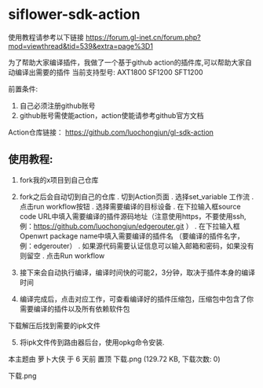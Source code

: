 # siflower-sdk-action
使用教程请参考以下链接
https://forum.gl-inet.cn/forum.php?mod=viewthread&tid=539&extra=page%3D1


为了帮助大家编译插件，我做了一个基于github action的插件库,可以帮助大家自动编译出需要的插件
当前支持型号:
AXT1800
SF1200
SFT1200

前置条件:
1. 自己必须注册github账号
2. github账号需使能action，action使能请参考github官方文档

Action仓库链接：
https://github.com/luochongjun/gl-sdk-action

## 使用教程:
1. fork我的x项目到自己仓库



2. fork之后会自动切到自己的仓库
   . 切到Action页面
   . 选择set_variable 工作流
   . 点击run workflow按钮   . 选择需要编译的目标设备
   . 在下拉输入框source code URL中填入需要编译的插件源码地址（注意使用https，不要使用ssh, 例：https://github.com/luochongjun/edgerouter.git ）
   . 在下拉输入框Openwrt package name中填入需要编译的插件名 （要编译的插件名字，例：edgerouter）
   .  如果源代码需要认证信息可以输入邮箱和密码，如果没有则留空
   . 点击Run workflow


3. 接下来会自动执行编译，编译时间快的可能2，3分钟，取决于插件本身的编译时间


4. 编译完成后，点击对应工作，可查看编译好的插件压缩包，压缩包中包含了你需要编译的插件以及所有依赖软件包

下载解压后找到需要的ipk文件


5. 将ipk文件传到路由器后台，使用opkg命令安装.




本主题由 萝卜大侠 于 6 天前 置顶
下载.png (129.72 KB, 下载次数: 0)

下载.png
